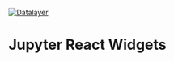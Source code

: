 [![Datalayer](https://datalayer.s3.us-east-1.amazonaws.com/datalayer-25.svg)](https://datalayer.io)

# Jupyter React Widgets
